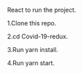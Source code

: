 React to run the project.

1.Clone this repo.

2.cd Covid-19-redux.

3.Run yarn install.

4.Run yarn start.


